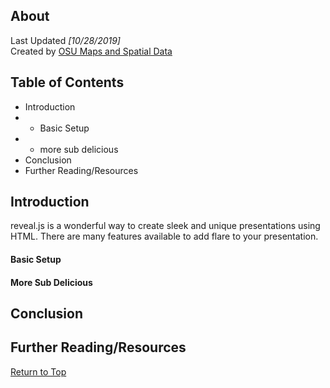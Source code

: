 ## About
Last Updated *[10/28/2019]*   
Created by [OSU Maps and Spatial Data](https://info.library.okstate.edu/map-room)


## Table of Contents
- Introduction 
- - Basic Setup
- - more sub delicious
- Conclusion
- Further Reading/Resources

## Introduction
reveal.js is a wonderful way to create sleek and unique presentations using HTML.
There are many features available to add flare to your presentation.

#### Basic Setup

#### More Sub Delicious

## Conclusion

## Further Reading/Resources


[Return to Top](#about)
